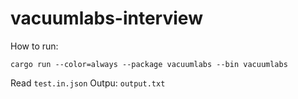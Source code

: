 # vacuumlabs-interview

How to run:

```
cargo run --color=always --package vacuumlabs --bin vacuumlabs
```

Read `test.in.json`
Outpu: `output.txt`
